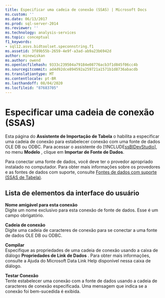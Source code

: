 ```yaml
---
title: Especificar uma cadeia de conexão (SSAS) | Microsoft Docs
ms.custom: ''
ms.date: 06/13/2017
ms.prod: sql-server-2014
ms.reviewer: ''
ms.technology: analysis-services
ms.topic: conceptual
f1_keywords:
- sql12.asvs.bidtoolset.speconnstring.f1
ms.assetid: 3f89b55b-2659-4e9f-a3ad-ab9a23b6942d
author: minewiskan
ms.author: owend
ms.openlocfilehash: 9333c239504a79184e08776acb3f1d845f06cc4b
ms.sourcegitcommit: ad4d92dce894592a259721a1571b1d8736abacdb
ms.translationtype: MT
ms.contentlocale: pt-BR
ms.lasthandoff: 08/04/2020
ms.locfileid: "87683705"
---
```

# <a name="specify-a-connection-string-ssas"></a>Especificar uma cadeia de conexão (SSAS)
  Esta página do **Assistente de Importação de Tabela** o habilita a especificar uma cadeia de conexão para estabelecer conexão com uma fonte de dados OLE DB ou ODBC. Para acessar o assistente do [!INCLUDE[ssBIDevStudio](../includes/ssbidevstudio-md.md)], no menu **Modelo** , clique em **Importar de Fonte de Dados**.  
  
 Para conectar uma fonte de dados, você deve ter o provedor apropriado instalado no computador. Para obter mais informações sobre os provedores e as fontes de dados com suporte, consulte [Fontes de dados com suporte &#40;SSAS de Tabela&#41;](tabular-models/data-sources-supported-ssas-tabular.md).  
  
## <a name="ui-element-list"></a>Lista de elementos da interface do usuário  
 **Nome amigável para esta conexão**  
 Digite um nome exclusivo para esta conexão de fonte de dados. Esse é um campo obrigatório.  
  
 **Cadeia de conexão**  
 Digite uma cadeia de caracteres de conexão para se conectar a uma fonte de dados OLE DB ou ODBC.  
  
 **Compilar**  
 Especifique as propriedades de uma cadeia de conexão usando a caixa de diálogo **Propriedades de Link de Dados** . Para obter mais informações, consulte a Ajuda do Microsoft Data Link Help disponível nessa caixa de diálogo.  
  
 **Testar Conexão**  
 Tente estabelecer uma conexão com a fonte de dados usando a cadeia de caracteres de conexão especificada. Uma mensagem que indica se a conexão foi bem-sucedida é exibida.  
  
  
